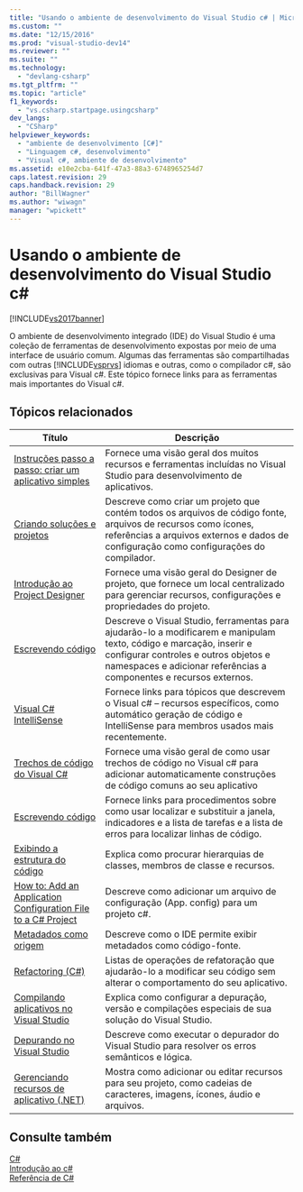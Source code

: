 ```yaml
---
title: "Usando o ambiente de desenvolvimento do Visual Studio c# | Microsoft Docs"
ms.custom: ""
ms.date: "12/15/2016"
ms.prod: "visual-studio-dev14"
ms.reviewer: ""
ms.suite: ""
ms.technology: 
  - "devlang-csharp"
ms.tgt_pltfrm: ""
ms.topic: "article"
f1_keywords: 
  - "vs.csharp.startpage.usingcsharp"
dev_langs: 
  - "CSharp"
helpviewer_keywords: 
  - "ambiente de desenvolvimento [C#]"
  - "Linguagem c#, desenvolvimento"
  - "Visual c#, ambiente de desenvolvimento"
ms.assetid: e10e2cba-641f-47a3-88a3-6748965254d7
caps.latest.revision: 29
caps.handback.revision: 29
author: "BillWagner"
ms.author: "wiwagn"
manager: "wpickett"
---
```

# Usando o ambiente de desenvolvimento do Visual Studio c# #
[!INCLUDE[vs2017banner](../code-quality/includes/vs2017banner.md)]

O ambiente de desenvolvimento integrado \(IDE\) do Visual Studio é uma coleção de ferramentas de desenvolvimento expostas por meio de uma interface de usuário comum. Algumas das ferramentas são compartilhadas com outras [!INCLUDE[vsprvs](../code-quality/includes/vsprvs_md.md)] idiomas e outras, como o compilador c\#, são exclusivas para Visual c\#. Este tópico fornece links para as ferramentas mais importantes do Visual c\#.  
  
## Tópicos relacionados  
  
|Título|Descrição|  
|------------|---------------|  
|[Instruções passo a passo: criar um aplicativo simples](../ide/walkthrough-create-a-simple-application-with-visual-csharp-or-visual-basic.md)|Fornece uma visão geral dos muitos recursos e ferramentas incluídas no Visual Studio para desenvolvimento de aplicativos.|  
|[Criando soluções e projetos](../ide/creating-solutions-and-projects.md)|Descreve como criar um projeto que contém todos os arquivos de código fonte, arquivos de recursos como ícones, referências a arquivos externos e dados de configuração como configurações do compilador.|  
|[Introdução ao Project Designer](http://msdn.microsoft.com/pt-br/898dd854-c98d-430c-ba1b-a913ce3c73d7)|Fornece uma visão geral do Designer de projeto, que fornece um local centralizado para gerenciar recursos, configurações e propriedades do projeto.|  
|[Escrevendo código](../ide/writing-code-in-the-code-and-text-editor.md)|Descreve o Visual Studio, ferramentas para ajudarão\-lo a modificarem e manipulam texto, código e marcação, inserir e configurar controles e outros objetos e namespaces e adicionar referências a componentes e recursos externos.|  
|[Visual C\# IntelliSense](../ide/visual-csharp-intellisense.md)|Fornece links para tópicos que descrevem o Visual c\# – recursos específicos, como automático geração de código e IntelliSense para membros usados mais recentemente.|  
|[Trechos de código do Visual C\#](../ide/visual-csharp-code-snippets.md)|Fornece uma visão geral de como usar trechos de código no Visual c\# para adicionar automaticamente construções de código comuns ao seu aplicativo|  
|[Escrevendo código](../ide/writing-code-in-the-code-and-text-editor.md)|Fornece links para procedimentos sobre como usar localizar e substituir a janela, indicadores e a lista de tarefas e a lista de erros para localizar linhas de código.|  
|[Exibindo a estrutura do código](../ide/viewing-the-structure-of-code.md)|Explica como procurar hierarquias de classes, membros de classe e recursos.|  
|[How to: Add an Application Configuration File to a C\# Project](../csharp-ide/how-to-add-an-application-configuration-file-to-a-csharp-project.md)|Descreve como adicionar um arquivo de configuração \(App. config\) para um projeto c\#.|  
|[Metadados como origem](../csharp-ide/metadata-as-source.md)|Descreve como o IDE permite exibir metadados como código\-fonte.|  
|[Refactoring \(C\#\)](../csharp-ide/refactoring-csharp.md)|Listas de operações de refatoração que ajudarão\-lo a modificar seu código sem alterar o comportamento do seu aplicativo.|  
|[Compilando aplicativos no Visual Studio](../ide/compiling-and-building-in-visual-studio.md)|Explica como configurar a depuração, versão e compilações especiais de sua solução do Visual Studio.|  
|[Depurando no Visual Studio](../debugger/debugging-in-visual-studio.md)|Descreve como executar o depurador do Visual Studio para resolver os erros semânticos e lógica.|  
|[Gerenciando recursos de aplicativo \(.NET\)](../ide/managing-application-resources-dotnet.md)|Mostra como adicionar ou editar recursos para seu projeto, como cadeias de caracteres, imagens, ícones, áudio e arquivos.|  
  
## Consulte também  
 [C\#](/dotnet/csharp/csharp)   
 [Introdução ao c\#](/dotnet/csharp/getting-started/getting-started-with-csharp)   
 [Referência de C\#](/dotnet/csharp/language-reference/index)